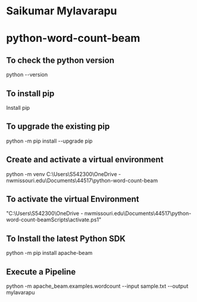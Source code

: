 # Saikumar Mylavarapu


# python-word-count-beam

## To check the python version 
python --version

## To install pip
Install pip

## To upgrade the existing pip
python -m pip install --upgrade pip

## Create and activate a virtual environment
python -m venv C:\Users\S542300\OneDrive - nwmissouri.edu\Documents\44517\python-word-count-beam

## To activate the virtual Environment
"C:\Users\S542300\OneDrive - nwmissouri.edu\Documents\44517\python-word-count-beamScripts\activate.ps1"

## To Install the latest Python SDK
python -m pip install apache-beam

## Execute a Pipeline
python -m apache_beam.examples.wordcount --input sample.txt --output mylavarapu
